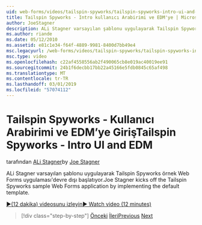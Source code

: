 ```yaml
---
uid: web-forms/videos/tailspin-spyworks/tailspin-spyworks-intro-ui-and-edm
title: Tailspin Spyworks - Intro kullanıcı Arabirimi ve EDM'ye | Microsoft Docs
author: JoeStagner
description: ALi Stagner varsayılan şablonu uygulayarak Tailspin Spyworks örnek Web Forms uygulaması'devre dışı başlatıyor.
ms.author: riande
ms.date: 05/12/2010
ms.assetid: e81c1e34-f64f-4889-9981-8400d7bb49e4
msc.legacyurl: /web-forms/videos/tailspin-spyworks/tailspin-spyworks-intro-ui-and-edm
msc.type: video
ms.openlocfilehash: c22af4558556ab2f490065cb8e019ac40019ee91
ms.sourcegitcommit: 24b1f6decbb17bb22a45166e5fdb0845c65af498
ms.translationtype: MT
ms.contentlocale: tr-TR
ms.lasthandoff: 03/01/2019
ms.locfileid: "57074112"
---
```

<a name="tailspin-spyworks---intro-ui-and-edm"></a><span data-ttu-id="d6aeb-103">Tailspin Spyworks - Kullanıcı Arabirimi ve EDM’ye Giriş</span><span class="sxs-lookup"><span data-stu-id="d6aeb-103">Tailspin Spyworks - Intro UI and EDM</span></span>
====================
<span data-ttu-id="d6aeb-104">tarafından [ALi Stagner](https://github.com/JoeStagner)</span><span class="sxs-lookup"><span data-stu-id="d6aeb-104">by [Joe Stagner](https://github.com/JoeStagner)</span></span>

<span data-ttu-id="d6aeb-105">ALi Stagner varsayılan şablonu uygulayarak Tailspin Spyworks örnek Web Forms uygulaması'devre dışı başlatıyor.</span><span class="sxs-lookup"><span data-stu-id="d6aeb-105">Joe Stagner kicks off the Tailspin Spyworks sample Web Forms application by implementing the default template.</span></span>

[<span data-ttu-id="d6aeb-106">&#9654;(12 dakika) videosunu izleyin</span><span class="sxs-lookup"><span data-stu-id="d6aeb-106">&#9654; Watch video (12 minutes)</span></span>](https://channel9.msdn.com/Blogs/ASP-NET-Site-Videos/tailspin-spyworks-intro-ui-and-edm)

> [!div class="step-by-step"]
> <span data-ttu-id="d6aeb-107">[Önceki](tailspin-spyworks-implementing-and-using-the-also-purchased-control.md)
> [İleri](tailspin-spyworks-directory-organization.md)</span><span class="sxs-lookup"><span data-stu-id="d6aeb-107">[Previous](tailspin-spyworks-implementing-and-using-the-also-purchased-control.md)
[Next](tailspin-spyworks-directory-organization.md)</span></span>
